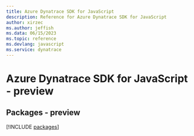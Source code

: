 ```yaml
---
title: Azure Dynatrace SDK for JavaScript
description: Reference for Azure Dynatrace SDK for JavaScript
author: xirzec
ms.author: jeffish
ms.data: 06/15/2023
ms.topic: reference
ms.devlang: javascript
ms.service: dynatrace
---
```

# Azure Dynatrace SDK for JavaScript - preview
## Packages - preview
[!INCLUDE [packages](dynatrace-index.md)]
